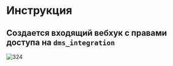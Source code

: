 # Инструкция

Создается входящий вебхук с правами доступа на `dms_integration`
---

![324](https://github.com/user-attachments/assets/65995022-4297-407b-b7a6-d2875f34f1a5)
